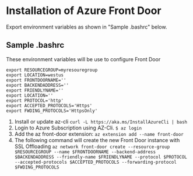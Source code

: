 Installation of Azure Front Door
=================================

Export environment variables as shown in "Sample .bashrc" below.

Sample .bashrc
--------------

These environment variables will be use to configure Front Door

    export RESOURCEGROUP=myresouregroup
    export LOCATION=westus
    export FRONTDOORNAME=''
    export BACKENDADDRESS=''
    export FRIENDLYNAME=''
    export LOCATION=''
    export PROTOCOL='http'
    export ACCEPTED_PROTOCOLS='Https'
    export FWDING_PROTOCOLS='HttpsOnly'

1. Install or update az-cli `curl -L https://aka.ms/InstallAzureCli | bash`
2. Login to Azure Subscription using AZ-Cli. `$ az login`
3. Add the az front-door extension:
        `az extension add --name front-door`
4. The following command will create the new Front Door instance with SSL Offloading
        `az network front-door create --resource-group $RESOURCEGROUP --name $FRONTDOORNAME --backend-address $BACKENDADDRESS --friendly-name $FRIENDLYNAME --protocol $PROTOCOL --accepted-protocols $ACCEPTED_PROTOCOLS --forwarding-protocol $FWDING_PROTOCOLS`
